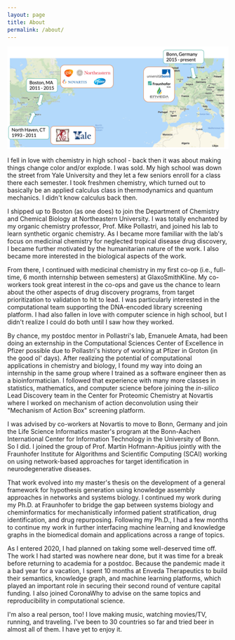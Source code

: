 ```yaml
---
layout: page
title: About
permalink: /about/
---
```

<img src="/img/personal_history.png" alt="Personal History"/>

I fell in love with chemistry in high school - back then it was about making
things change color and/or explode. I was sold. My high school was down the
street from Yale University and they let a few seniors enroll for a class there
each semester. I took freshmen chemistry, which turned out to basically be an
applied calculus class in thermodynamics and quantum mechanics. I didn't know
calculus back then.

I shipped up to Boston (as one does) to join the Department of Chemistry and
Chemical Biology at Northeastern University. I was totally enchanted by my 
organic chemistry professor, Prof. Mike Pollastri, and joined his lab to learn
synthetic organic chemistry. As I became more familiar with the lab's focus
on medicinal chemistry for neglected tropical disease drug discovery, I became
further motivated by the humanitarian nature of the work. I also became more
interested in the biological aspects of the work.

From there, I continued with medicinal chemistry in my first co-op (i.e.,
full-time, 6 month internship between semesters) at GlaxoSmithKline. My
co-workers took great interest in the co-ops and gave us the chance to learn
about the other aspects of drug discovery programs, from target prioritization
to validation to hit to lead. I was particularly interested in the
computational team supporting the DNA-encoded library screening platform. I had
also fallen in love with computer science in high school, but I didn't realize
I could do both until I saw how they worked.

By chance, my postdoc mentor in Pollastri's lab, Emanuele Amata, had been doing
an externship in the Computational Sciences Center of Excellence in Pfizer 
possible due to Pollastri's history of working at Pfizer in Groton (in the
good ol' days). After realizing the potential of computational applications in
chemistry and biology, I found my way into doing an internship in the same
group where I trained as a software engineer then as a bioinformatician. I
followed that experience with many more classes in statistics, mathematics,
and computer science before joining the *in-silico* Lead Discovery team in the
Center for Proteomic Chemistry at Novartis where I worked on mechanism of
action deconvolution using their "Mechanism of Action Box" screening platform.

I was advised by co-workers at Novartis to move to Bonn, Germany and join the
Life Science Informatics master's program at the Bonn-Aachen International Center
for Information Technology in the University of Bonn. So I did. I joined the
group of Prof. Martin Hofmann-Apitius jointly with the Fraunhofer Institute for
Algorithms and Scientific Computing (SCAI) working on using network-based
approaches for target identification in neurodegenerative diseases.

That work evolved into my master's thesis on the development of a general
framework for hypothesis generation using knowledge assembly approaches in
networks and systems biology. I continued my work during my Ph.D. at Fraunhofer
to bridge the gap between systems biology and cheminformatics for
mechanistically informed patient stratification, drug identification, and drug
repurposing. Following my Ph.D., I had a few months to continue my work in 
further interfacing machine learning and knowledge graphs in the biomedical
domain and applications across a range of topics.

As I entered 2020, I had planned on taking some well-deserved time off. The
work I had started was nowhere near done, but it was time for a break before returning
to academia for a postdoc. Because the pandemic made it a bad year for a vacation,
I spent 10 months at Enveda Therapeutics to build their semantics, knowledge
graph, and machine learning platforms, which played an important role in securing
their second round of venture capital funding. I also joined CoronaWhy to advise
on the same topics and reproducibility in computational science.

I'm also a real person, too! I love making music, watching movies/TV, running,
and traveling. I've been to 30 countries so far and tried beer in almost all
of them. I have yet to enjoy it.
